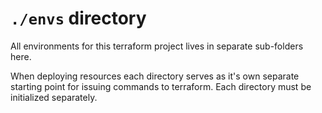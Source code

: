 # `./envs` directory

All environments for this terraform project lives in separate sub-folders here.

When deploying resources each directory serves as it's own separate starting point for issuing commands to terraform. Each directory must be initialized separately.
